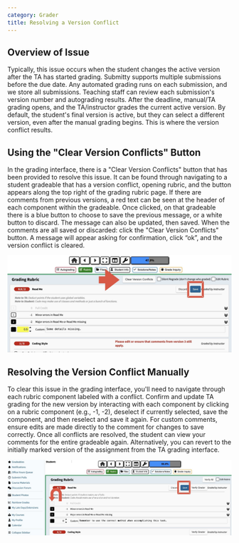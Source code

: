 ```yaml
---
category: Grader
title: Resolving a Version Conflict
---
```


## Overview of Issue

Typically, this issue occurs when the student changes the active version after the TA has started grading. Submitty supports multiple submissions before the due date. Any automated grading runs on each submission, and we store all submissions. Teaching staff can review each submission's version number and autograding results. After the deadline, manual/TA grading opens, and the TA/instructor grades the current active version. By default, the student's final version is active, but they can select a different version, even after the manual grading begins. This is where the version conflict results.


## Using the "Clear Version Conflicts" Button

In the grading interface, there is a "Clear Version Conflicts" button that has been provided to resolve this issue. It can be found through navigating to a student gradeable that has a version conflict, opening rubric, and the button appears along the top right of the grading rubric page. If there are comments from previous versions, a red text can be seen at the header of each component within the gradeable. Once clicked, on that gradeable there is a blue button to choose to save the previous message, or a white button to discard. The message can also be updated, then saved. When the comments are all saved or discarded: click the "Clear Version Conflicts" button. A message will appear asking for confirmation, click “ok”, and the version conflict is cleared. 

![](/images/ta_grading/version_conflict_button.png)


## Resolving the Version Conflict Manually

To clear this issue in the grading interface, you'll need to navigate through each rubric component labeled with a conflict. Confirm and update TA grading for the new version by interacting with each component by clicking on a rubric component (e.g., -1, -2), deselect if currently selected, save the component, and then reselect and save it again. For custom comments, ensure edits are made directly to the comment for changes to save correctly. Once all conflicts are resolved, the student can view your comments for the entire gradeable again. Alternatively, you can revert to the initially marked version of the assignment from the TA grading interface. 

![](/images/ta_grading/manual_version_conflict.png)